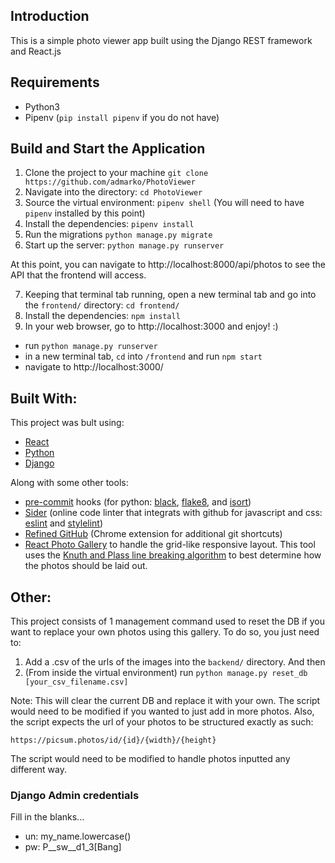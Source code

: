 ## Introduction

This is a simple photo viewer app built using the Django REST framework and React.js

## Requirements
* Python3
* Pipenv (`pip install pipenv` if you do not have)


## Build and Start the Application
1. Clone the project to your machine `git clone https://github.com/admarko/PhotoViewer`
2. Navigate into the directory: `cd PhotoViewer`
3. Source the virtual environment: `pipenv shell` (You will need to have `pipenv` installed by this point)
4. Install the dependencies: `pipenv install`
5. Run the migrations `python manage.py migrate`
6. Start up the server: `python manage.py runserver`

At this point, you can navigate to http://localhost:8000/api/photos to see the API that the frontend will access.

7. Keeping that terminal tab running, open a new terminal tab and go into the `frontend/` directory: `cd frontend/`
8. Install the dependencies: `npm install`
9. In your web browser, go to http://localhost:3000 and enjoy! :)


- run `python manage.py runserver`
- in a new terminal tab, `cd` into `/frontend` and run `npm start`
- navigate to http://localhost:3000/

## Built With:
This project was bult using:
* [React](https://reactjs.org)
* [Python](https://www.python.org/)
* [Django](http://djangoproject.org/)

Along with some other tools:

- [pre-commit](https://pre-commit.com/) hooks (for python: [black](https://github.com/psf/black), [flake8](https://flake8.pycqa.org/en/latest/), and [isort](https://github.com/asottile/seed-isort-config))
- [Sider](https://sider.review/dashboard) (online code linter that integrats with github for javascript and css: [eslint](https://eslint.org/) and [stylelint](https://stylelint.io/))
- [Refined GitHub](https://github.com/sindresorhus/refined-github) (Chrome extension for additional git shortcuts)
- [React Photo Gallery](https://neptunian.github.io/react-photo-gallery/#) to handle the grid-like responsive layout. This tool uses the [Knuth and Plass line breaking algorithm](http://blog.vjeux.com/2014/image/google-plus-layout-find-best-breaks.html) to best determine how the photos should be laid out.

## Other:

This project consists of 1 management command used to reset the DB if you want to replace your own photos using this gallery. To do so, you just need to:
1. Add a .csv of the urls of the images into the `backend/` directory. And then
2. (From inside the virtual environment) run `python manage.py reset_db [your_csv_filename.csv]`

Note: This will clear the current DB and replace it with your own. The script would need to be modified if you wanted to just add in more photos. Also, the script expects the url of your photos to be structured exactly as such:
```
https://picsum.photos/id/{id}/{width}/{height}
```
The script would need to be modified to handle photos inputted any different way.

### Django Admin credentials
Fill in the blanks...
- un: my_name.lowercase()
- pw: P__sw__d1_3[Bang]

